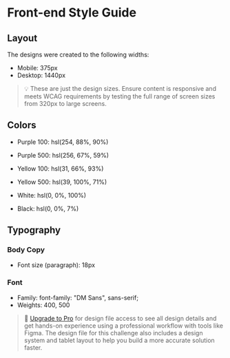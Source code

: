 # Front-end Style Guide

## Layout

The designs were created to the following widths:

- Mobile: 375px
- Desktop: 1440px

> 💡 These are just the design sizes. Ensure content is responsive and meets WCAG requirements by testing the full range of screen sizes from 320px to large screens.

## Colors

- Purple 100: hsl(254, 88%, 90%)
- Purple 500: hsl(256, 67%, 59%)

- Yellow 100: hsl(31, 66%, 93%)
- Yellow 500: hsl(39, 100%, 71%)

- White: hsl(0, 0%, 100%)
- Black: hsl(0, 0%, 7%)

## Typography

### Body Copy

- Font size (paragraph): 18px

### Font

- Family:   font-family: "DM Sans", sans-serif;
- Weights: 400, 500

> 💎 [Upgrade to Pro](https://www.frontendmentor.io/pro?ref=style-guide) for design file access to see all design details and get hands-on experience using a professional workflow with tools like Figma. The design file for this challenge also includes a design system and tablet layout to help you build a more accurate solution faster.